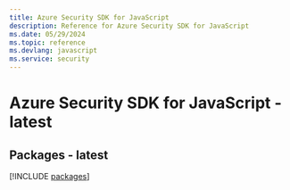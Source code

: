 ```yaml
---
title: Azure Security SDK for JavaScript
description: Reference for Azure Security SDK for JavaScript
ms.date: 05/29/2024
ms.topic: reference
ms.devlang: javascript
ms.service: security
---
```

# Azure Security SDK for JavaScript - latest
## Packages - latest
[!INCLUDE [packages](security-index.md)]